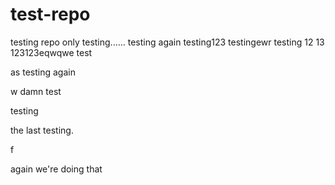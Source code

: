 # test-repo
testing repo only
testing......
testing again
testing123
testingewr
testing
12
13
123123eqwqwe
test

as
testing again



w
damn test

testing

the last testing.

f




again we're doing that